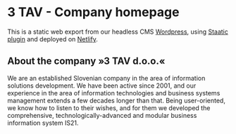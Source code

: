 # 3 TAV - Company homepage

This is a static web export from our headless CMS [Wordpress](https://wordpress.org/), using [Staatic plugin](https://staatic.com/) and deployed on [Netlify](https://www.netlify.com/).

## About the company »3 TAV d.o.o.«

We are an established Slovenian company in the area of information solutions development. We have been active since 2001, and our experience in the area of information technologies and business systems management extends a few decades longer than that. Being user-oriented, we know how to listen to their wishes, and for them we developed the comprehensive, technologically-advanced and modular business information system IS21.
